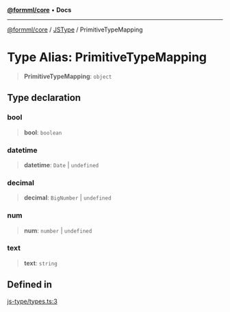 [**@formml/core**](../../../README.md) • **Docs**

---

[@formml/core](../../../globals.md) / [JSType](../README.md) / PrimitiveTypeMapping

# Type Alias: PrimitiveTypeMapping

> **PrimitiveTypeMapping**: `object`

## Type declaration

### bool

> **bool**: `boolean`

### datetime

> **datetime**: `Date` \| `undefined`

### decimal

> **decimal**: `BigNumber` \| `undefined`

### num

> **num**: `number` \| `undefined`

### text

> **text**: `string`

## Defined in

[js-type/types.ts:3](https://github.com/formml/formml/blob/fed46848d8032d8aeab7f7fad75fbc02dc65656a/packages/core/src/js-type/types.ts#L3)
